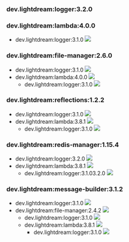 ### dev.lightdream:logger:3.2.0 
### dev.lightdream:lambda:4.0.0 
* dev.lightdream:logger:3.1.0 ![](https://img.shields.io/badge/Up%20To%20Date-3.1.0-green.svg)
### dev.lightdream:file-manager:2.6.0 
* dev.lightdream:logger:3.1.0 ![](https://img.shields.io/badge/Up%20To%20Date-3.1.0-green.svg)
* dev.lightdream:lambda:4.0.0 ![](https://img.shields.io/badge/Up%20To%20Date-4.0.0-green.svg)
	* dev.lightdream:logger:3.1.0 ![](https://img.shields.io/badge/Up%20To%20Date-3.1.0-green.svg)
### dev.lightdream:reflections:1.2.2 
* dev.lightdream:logger:3.1.0 ![](https://img.shields.io/badge/Up%20To%20Date-3.1.0-green.svg)
* dev.lightdream:lambda:3.8.1 ![](https://img.shields.io/badge/Up%20To%20Date-3.8.1-green.svg)
	* dev.lightdream:logger:3.1.0 ![](https://img.shields.io/badge/Up%20To%20Date-3.1.0-green.svg)
### dev.lightdream:redis-manager:1.15.4 
* dev.lightdream:logger:3.2.0 ![](https://img.shields.io/badge/Up%20To%20Date-3.2.0-green.svg)
* dev.lightdream:lambda:3.8.1 ![](https://img.shields.io/badge/Outdated-4.0.0-yellow.svg)
	* dev.lightdream:logger:3.1.03.2.0 ![](https://img.shields.io/badge/Outdated-3.2.0-yellow.svg)
### dev.lightdream:message-builder:3.1.2 
* dev.lightdream:logger:3.1.0 ![](https://img.shields.io/badge/Up%20To%20Date-3.1.0-green.svg)
* dev.lightdream:file-manager:2.4.2 ![](https://img.shields.io/badge/Up%20To%20Date-2.4.2-green.svg)
	* dev.lightdream:logger:3.1.0 ![](https://img.shields.io/badge/Up%20To%20Date-3.1.0-green.svg)
	* dev.lightdream:lambda:3.8.1 ![](https://img.shields.io/badge/Up%20To%20Date-3.8.1-green.svg)
		* dev.lightdream:logger:3.1.0 ![](https://img.shields.io/badge/Up%20To%20Date-3.1.0-green.svg)
